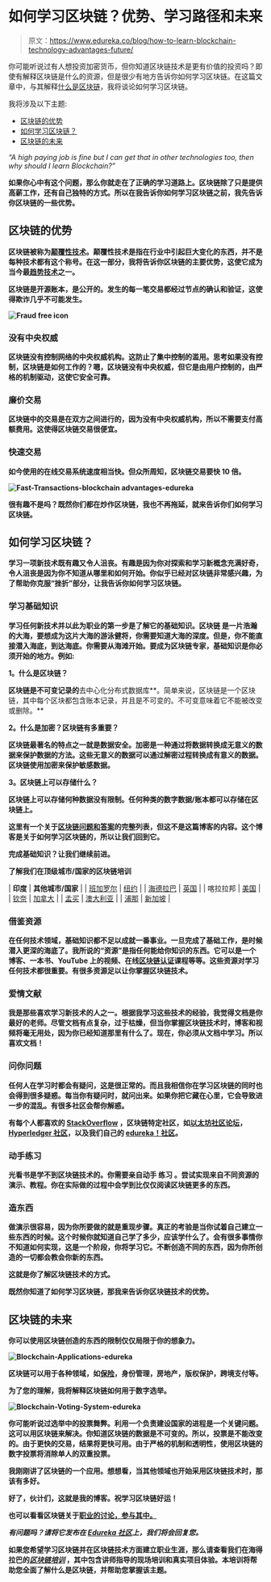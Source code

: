# 如何学习区块链？优势、学习路径和未来

> 原文：<https://www.edureka.co/blog/how-to-learn-blockchain-technology-advantages-future/>

你可能听说过有人想投资加密货币，但你知道区块链技术是更有价值的投资吗？即使有解释区块链是什么的资源，但是很少有地方告诉你如何学习区块链。在这篇文章中，与其解释[什么是区块链](https://www.edureka.co/blog/how-blockchain-works/)，我将谈论如何学习区块链。

我将涉及以下主题:

*   [区块链的优势](#AdvantagesofBlockchain)
*   [如何学习区块链？](#HowtolearnBlockchain)
*   [区块链的未来](#FutureofBlockchain)

*“A high paying job is fine but I can get that in other technologies too, then why should I learn Blockchain?”*

**如果你心中有这个问题，那么你就走在了正确的学习道路上。区块链除了只是提供高薪工作，还有自己独特的方式。所以在我告诉你如何学习区块链之前，我先告诉你区块链的一些优势。**

## ****区块链的优势****

**区块链被称为[颠覆性技术](https://www.edureka.co/community/32046/why-is-blockchain-called-a-disruptive-technology?show=32046#q32046)。颠覆性技术是指在行业中引起巨大变化的东西，并不是每种技术都有这个称号。在这一部分，我将告诉你区块链的主要优势，这使它成为当今最[趋势技术](https://www.edureka.co/blog/top-10-trending-technologies/)之一。**

**区块链是开源账本，是公开的。发生的每一笔交易都经过节点的确认和验证，这使得欺诈几乎不可能发生。**

**![Fraud free icon](img/6837766d9c25b5142eb254cf3e076d04.png)**

### ****没有中央权威****

**区块链没有控制网络的中央权威机构。这防止了集中控制的滥用。思考如果没有控制，区块链是如何工作的？嗯，区块链没有中央权威，但它是由用户控制的，由严格的机制驱动，这使它安全可靠。**

### ****廉价交易****

**区块链中的交易是在双方之间进行的，因为没有中央权威机构，所以不需要支付高额费用。这使得区块链交易很便宜。**

### ****快速交易****

**如今使用的在线交易系统速度相当快。但众所周知，区块链交易要快 10 倍。**

**![Fast-Transactions-blockchain advantages-edureka](img/d45f9604363e60a8550da2c5d9053b4f.png)**

**很有趣不是吗？既然你们都在炒作区块链，我也不再拖延，就来告诉你们如何学习区块链。**

## ****如何学习区块链？****

**学习一项新技术既有趣又令人沮丧。有趣是因为你对探索和学习新概念充满好奇，令人沮丧是因为你不知道从哪里和如何开始。你似乎已经对区块链非常感兴趣，为了帮助你克服“挫折”部分，让我告诉你如何学习区块链。**

### ****学习基础知识****

**学习任何新技术并以此为职业的第一步是了解它的基础知识。区块链 是一片浩瀚的大海，要想成为这片大海的游泳健将，你需要知道大海的深度。但是，你不能直接潜入海底，到达海底。你需要从海滩开始。要成为区块链专家，基础知识是你必须开始的地方。例如:**

****1。什么是区块链？****

**区块链是不可变记录的**去中心化分布式数据库**。简单来说，区块链是一个区块链，其中每个区块都包含账本记录，并且是不可变的。不可变意味着它不能被改变或删除。**

****2。什么是加密？区块链有多重要？****

**区块链最著名的特点之一就是数据安全。加密是一种通过将数据转换成无意义的数据来保护数据的方法。这些无意义的数据可以通过解密过程转换成有意义的数据。区块链使用加密来保护敏感数据。**

****3。区块链上可以存储什么？****

**区块链上可以存储何种数据没有限制。任何种类的数字数据/账本都可以存储在区块链上。**

**这里有一个关于[区块链问题和答案](https://www.edureka.co/blog/interview-questions/blockchain-interview-questions/)的完整列表，但这不是这篇博客的内容。这个博客是关于如何学习区块链的，所以让我们回到它。**

**完成基础知识？让我们继续前进。**

****了解我们在顶级城市/国家的区块链培训****

| **印度** | **其他城市/国家** |
| [班加罗尔](https://www.edureka.co/blockchain-training-bangalore) | [纽约](https://www.edureka.co/blockchain-training-new-york-city) |
| [海德拉巴](https://www.edureka.co/blockchain-training-hyderabad) | [英国](https://www.edureka.co/blockchain-training-uk) |
| 喀拉拉邦 | [美国](https://www.edureka.co/blockchain-training-usa) |
| [钦奈](https://www.edureka.co/blockchain-training-chennai) | [加拿大](https://www.edureka.co/blockchain-training-canada) |
| [孟买](https://www.edureka.co/blockchain-training-mumbai) | [澳大利亚](https://www.edureka.co/blockchain-training-australia) |
| [浦那](https://www.edureka.co/blockchain-training-pune) | [新加坡](https://www.edureka.co/blockchain-training-singapore) |

### ****借鉴资源****

**在任何技术领域，基础知识都不足以成就一番事业。一旦完成了基础工作，是时候潜入更深的海底了。我所说的“资源”是指任何能给你知识的东西。它可以是一个博客、一本书、YouTube 上的视频、在线[区块链认证](https://www.edureka.co/blockchain-training)课程等等。这些资源对学习任何技术都很重要。有很多资源足以让你掌握区块链技术。**

### ****爱情文献****

**我是那些喜欢学习新技术的人之一。根据我学习这些技术的经验，我觉得文档是你最好的老师。尽管文档有点复杂，过于枯燥，但当你掌握区块链技术时，博客和视频将毫无用处，因为你已经知道那里有什么了。现在，你必须从文档中学习。所以喜欢文档！**

### ****问你问题****

**任何人在学习时都会有疑问，这是很正常的。而且我相信你在学习区块链的同时也会得到很多疑惑。每当你有疑问时，就问出来。如果你把它藏在心里，它会导致进一步的混乱。有很多社区会帮你解惑。**

**有每个人都喜欢的 [StackOverflow](https://stackoverflow.com/) ，区块链特定社区，如[以太坊社区论坛](https://forum.ethereum.org/)， [Hyperledger 社区](https://www.hyperledger.org/community)，以及我们自己的 [edureka！社区](https://www.edureka.co/community/)。**

### ****动手练习****

**光看书是学不到区块链技术的。你需要亲自动手 练习 。尝试实现来自不同资源的演示、教程。你在实际做的过程中会学到比仅仅阅读区块链更多的东西。**

### ****造东西****

**做演示很容易，因为你所要做的就是重现步骤。真正的考验是当你试着自己建立一些东西的时候。这个时候你就知道自己学了多少，应该学什么了。会有很多事情你不知道如何实现，这是一个阶段，你将学习它。不断创造不同的东西，因为你所创造的一切都会教会你新的东西。**

**这就是你了解区块链技术的方式。**

**既然你知道了如何学习区块链，那我来告诉你区块链技术的优势。**

## ****区块链的未来****

**你可以使用区块链创造的东西的限制仅仅局限于你的想象力。**

**![Blockchain-Applications-edureka](img/b1fb7fac596d5ce45ac73e70269763bb.png)**

**区块链可以用于各种领域，如[保险](https://www.edureka.co/blog/ethereum-smart-contract-project#SmartContractUseCase)，身份管理，房地产，版权保护，跨境支付等。**

**为了您的理解，我将解释区块链如何用于数字选举。**

**![Blockchain-Voting-System-edureka](img/081854c5d74a3101acc51bb63c04f7c6.png)**

**你可能听说过选举中的投票舞弊。利用一个负责建设国家的进程是一个关键问题。这可以用区块链来解决。你知道区块链的数据是不可变的。所以，投票是不能改变的。由于更快的交易，结果将更快可用。由于严格的机制和透明性，使用区块链的数字投票将消除单人的双重投票。**

**我刚刚讲了区块链的一个应用。想想看，当其他领域也开始采用区块链技术时，那该有多好。**

**好了，伙计们，这就是我的博客。祝学习区块链好运！**

**也可以看看区块链关于[职业的讨论，参与其中。](https://www.edureka.co/community/21164/career-in-blockchain)**

***有问题吗？请将它发布在 [Edureka 社区](https://edureka.co/community)上，我们将会回复您。***

**如果您希望学习区块链并在区块链技术方面建立职业生涯，那么请查看我们在海得拉巴的[***区块链培训***](http://www.edureka.co/blockchain-training-hyderabad) ，其中包含讲师指导的现场培训和真实项目体验。本培训将帮助您全面了解什么是区块链，并帮助您掌握该主题。**